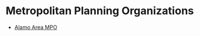 # Metropolitan Planning Organizations

- [Alamo Area MPO](http://www.alamoareampo.org/Committees/BMAC/)
